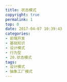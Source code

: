 ```yaml
---
title: 状态模式
copyright: true
permalink: 1
top: 0
date: 2017-04-07 10:39:43
categories:
- 前端开发
- 基础知识
- 设计模式
- 行为型
- 20.状态模式
tags:
- 设计模式
- 抽象工厂模式
---
```

